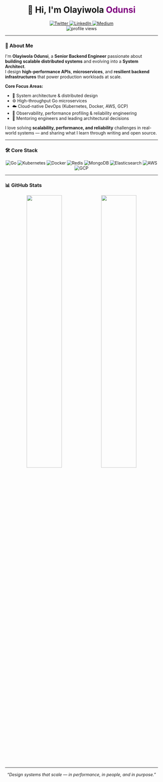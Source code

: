 <p align="center">
  <h1 align="center">👋 Hi, I'm Olayiwola <span style="color: purple">Odunsi</span></h1>
</p>

<p align="center">
  <a href="https://twitter.com/Horllaysco" target="_blank">
    <img src="https://img.shields.io/badge/twitter-%2300acee.svg?&style=for-the-badge&logo=twitter&logoColor=white" alt="Twitter" />
  </a>
  <a href="https://linkedin.com/in/olaysco" target="_blank">
    <img src="https://img.shields.io/badge/linkedin-%231E77B5.svg?&style=for-the-badge&logo=linkedin&logoColor=white" alt="LinkedIn" />
  </a>
  <a href="https://medium.com/@olaysco" target="_blank">
    <img src="https://img.shields.io/badge/medium-%2308090A.svg?&style=for-the-badge&logo=medium&logoColor=white" alt="Medium" />
  </a>

  <br />
  <img src="https://komarev.com/ghpvc/?username=olaysco" alt="profile views" />
</p>

---

### 🧠 About Me
I'm **Olayiwola Odunsi**, a **Senior Backend Engineer** passionate about **building scalable distributed systems** and evolving into a **System Architect**.  
I design **high-performance APIs**, **microservices**, and **resilient backend infrastructures** that power production workloads at scale.

**Core Focus Areas:**
- 🧩 System architecture & distributed design  
- ⚙️ High-throughput Go microservices  
- ☁️ Cloud-native DevOps (Kubernetes, Docker, AWS, GCP)  
- 🧠 Observability, performance profiling & reliability engineering  
- 💬 Mentoring engineers and leading architectural decisions  

I love solving **scalability, performance, and reliability** challenges in real-world systems — and sharing what I learn through writing and open source.

---

### 🛠️ Core Stack
<p align="center">
<img src="https://img.shields.io/badge/go-%2300ADD8.svg?style=for-the-badge&logo=go&logoColor=white" alt="Go">
<img src="https://img.shields.io/badge/kubernetes-%23326ce5.svg?style=for-the-badge&logo=kubernetes&logoColor=white" alt="Kubernetes">
<img src="https://img.shields.io/badge/docker-%230db7ed.svg?style=for-the-badge&logo=docker&logoColor=white" alt="Docker">
<img src="https://img.shields.io/badge/redis-%23DC382D.svg?style=for-the-badge&logo=redis&logoColor=white" alt="Redis">
<img src="https://img.shields.io/badge/mongodb-%234ea94b.svg?style=for-the-badge&logo=mongodb&logoColor=white" alt="MongoDB">
<img src="https://img.shields.io/badge/elasticsearch-%23005571.svg?style=for-the-badge&logo=elasticsearch&logoColor=white" alt="Elasticsearch">
<img src="https://img.shields.io/badge/aws-%23FF9900.svg?style=for-the-badge&logo=amazon-aws&logoColor=white" alt="AWS">
<img src="https://img.shields.io/badge/gcp-%234285F4.svg?style=for-the-badge&logo=google-cloud&logoColor=white" alt="GCP">
</p>

---

### 📊 GitHub Stats
<p align="center">
  <img src="https://github-readme-stats.vercel.app/api?username=olaysco&show_icons=true&theme=transparent" width="48%" />
  <img src="https://github-readme-streak-stats.herokuapp.com/?user=olaysco&theme=transparent" width="48%" />
</p>

---

<p align="center"><i>“Design systems that scale — in performance, in people, and in purpose.”</i></p>
